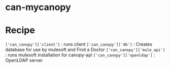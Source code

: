 # can-mycanopy


Recipe
=======

`['can_canopy']['client']` : runs client
`['can_canopy']['db']` : Creates database for use by mulesoft and Find a Doctor
`['can_canopy']['mule_api']` : runs mulesoft installation for canopy-api
`['can_canopy']['openldap']` : OpenLDAP server

